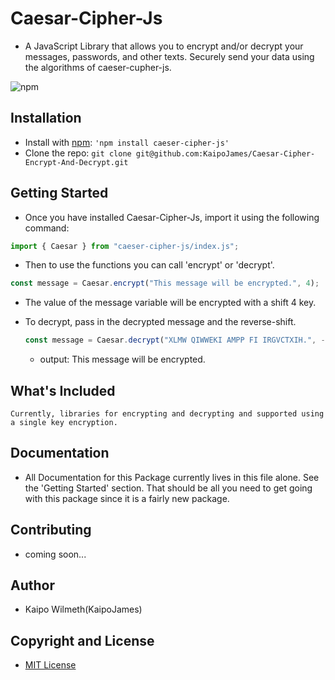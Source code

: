 # Caesar-Cipher-Js
 - A JavaScript Library that allows you to encrypt and/or decrypt your messages, passwords, and other texts. Securely send your data using the algorithms of caeser-cupher-js.

![npm](https://img.shields.io/npm/v/caeser-cipher-js?style=for-the-badge)
  
## Installation
 - Install with [npm](https://www.npmjs.com/): ``` 'npm install caeser-cipher-js' ```
 - Clone the repo: ``` git clone git@github.com:KaipoJames/Caesar-Cipher-Encrypt-And-Decrypt.git ```

## Getting Started

 - Once you have installed Caesar-Cipher-Js, import it using the following command:
  ```js
  import { Caesar } from "caeser-cipher-js/index.js"; 
  ```
 - Then to use the functions you can call 'encrypt' or 'decrypt'.
  ``` js
  const message = Caesar.encrypt("This message will be encrypted.", 4);
  ```
   - The value of the message variable will be encrypted with a shift 4 key.
  
 - To decrypt, pass in the decrypted message and the reverse-shift.
    ``` js
    const message = Caesar.decrypt("XLMW QIWWEKI AMPP FI IRGVCTXIH.", -4); 
    ```
   - output: This message will be encrypted.

## What's Included
    Currently, libraries for encrypting and decrypting and supported using a single key encryption.

## Documentation
 - All Documentation for this Package currently lives in this file alone. See the 'Getting Started' section. That should be all you need to get going with this package since it is a fairly new package.

## Contributing
 - coming soon...

## Author
 - Kaipo Wilmeth(KaipoJames)

## Copyright and License
 - [MIT License](LICENSE.txt)

